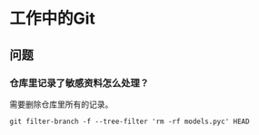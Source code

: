 # 工作中的Git

## 问题

### 仓库里记录了敏感资料怎么处理？

需要删除仓库里所有的记录。

`git filter-branch -f --tree-filter 'rm -rf models.pyc' HEAD`

